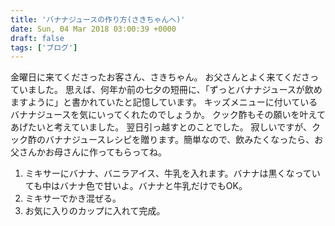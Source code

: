 ```yaml
---
title: 'バナナジュースの作り方(さきちゃんへ)'
date: Sun, 04 Mar 2018 03:00:39 +0000
draft: false
tags: ['ブログ']
---
```


金曜日に来てくださったお客さん、さきちゃん。 お父さんとよく来てくださっていました。 思えば、何年か前の七夕の短冊に、「ずっとバナナジュースが飲めますように」と書かれていたと記憶しています。 キッズメニューに付いているバナナジュースを気にいってくれたのでしょうか。 クック酢もその願いを叶えてあげたいと考えていました。 翌日引っ越すとのことでした。 寂しいですが、クック酢のバナナジュースレシピを贈ります。簡単なので、飲みたくなったら、お父さんかお母さんに作ってもらってね。

1.  ミキサーにバナナ、バニラアイス、牛乳を入れます。バナナは黒くなっていても中はバナナ色で甘いよ。バナナと牛乳だけでもOK。
2.  ミキサーでかき混ぜる。
3.  お気に入りのカップに入れて完成。